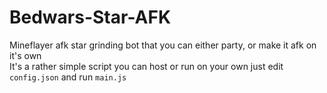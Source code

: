 # Bedwars-Star-AFK


Mineflayer afk star grinding bot that you can either party, or make it afk on it's own  
It's a rather simple script you can host or run on your own just edit `config.json` and run `main.js`

